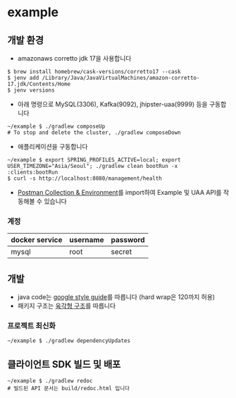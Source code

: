 # example

## 개발 환경

- amazonaws corretto jdk 17을 사용합니다
```shell
$ brew install homebrew/cask-versions/corretto17 --cask
$ jenv add /Library/Java/JavaVirtualMachines/amazon-corretto-17.jdk/Contents/Home
$ jenv versions
```


- 아래 명령으로 MySQL(3306), Kafka(9092), jhipster-uaa(9999) 등을 구동합니다
```shell
~/example $ ./gradlew composeUp
# To stop and delete the cluster, ./gradlew composeDown
```

- 애플리케이션을 구동합니다
```shell
~/example $ export SPRING_PROFILES_ACTIVE=local; export USER_TIMEZONE="Asia/Seoul"; ./gradlew clean bootRun -x :clients:bootRun
$ curl -s http://localhost:8080/management/health
```
- [Postman Collection & Environment](./postman)를 import하여 Example 및 UAA API를 작동해볼 수 있습니다

### 계정

docker service|username|password
---|---|---
mysql|root|secret

## 개발

- java code는 [google style guide](https://github.com/google/styleguide/blob/gh-pages/intellij-java-google-style.xml)를 따릅니다 (hard wrap은 120까지 허용)
- 패키지 구조는 [육각형 구조](https://reflectoring.io/spring-hexagonal/)를 따릅니다

### 프로젝트 최신화

```shell
~/example $ ./gradlew dependencyUpdates
```


## 클라이언트 SDK 빌드 및 배포


```shell
~/example $ ./gradlew redoc
# 빌드된 API 문서는 build/redoc.html 입니다
```


